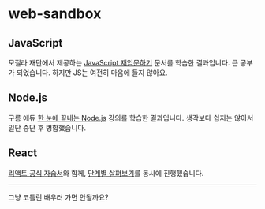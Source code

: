 # web-sandbox

## JavaScript

모질라 재단에서 제공하는 [JavaScript 재입문하기](https://developer.mozilla.org/ko/docs/A_re-introduction_to_JavaScript) 문서를 학습한 결과입니다. 
큰 공부가 되었습니다. 하지만 JS는 여전히 마음에 들지 않아요. 

## Node.js

구름 에듀 [한 눈에 끝내는 Node.js](https://edu.goorm.io/lecture/557/%ED%95%9C-%EB%88%88%EC%97%90-%EB%81%9D%EB%82%B4%EB%8A%94-node-js) 강의를 학습한 결과입니다. 
생각보다 쉽지는 않아서 일단 중단 후 병합했습니다. 

## React

[리액트 공식 자습서](https://ko.reactjs.org/docs/getting-started.html)와 함께, [단계별 살펴보기](https://ko.reactjs.org/docs/hello-world.html)를 동시에 진행했습니다.

---------

그냥 코틀린 배우러 가면 안될까요? 
